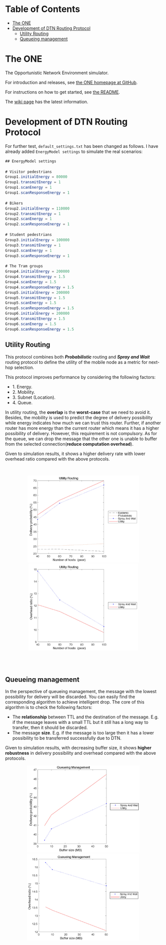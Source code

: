 Table of Contents
=================
* [The ONE](#the-one)
* [Development of DTN Routing Protocol](#development-of-dtn-routing-protocol)
   * [Utility Routing](#utility-routing)
   * [Queueing management](#queueing-management)
         
# The ONE

The Opportunistic Network Environment simulator.

For introduction and releases, see [the ONE homepage at GitHub](http://akeranen.github.io/the-one/).

For instructions on how to get started, see [the README](https://github.com/akeranen/the-one/wiki/README).

The [wiki page](https://github.com/akeranen/the-one/wiki) has the latest information.

# Development of DTN Routing Protocol
For further test, `default_settings.txt` has been changed as follows. I have already added `EnergyModel settings` to simulate the real scenarios:

```java
## EnergyModel settings

# Visitor pedestrians
Group1.initialEnergy = 80000
Group1.transmitEnergy = 1
Group1.scanEnergy = 1
Group1.scanResponseEnergy = 1

# Bikers
Group2.initialEnergy = 110000
Group2.transmitEnergy = 1
Group2.scanEnergy = 1
Group2.scanResponseEnergy = 1

# Student pedestrians
Group3.initialEnergy = 100000
Group3.transmitEnergy = 1
Group3.scanEnergy = 1
Group3.scanResponseEnergy = 1

# The Tram groups
Group4.initialEnergy = 200000
Group4.transmitEnergy = 1.5
Group4.scanEnergy = 1.5
Group4.scanResponseEnergy = 1.5
Group5.initialEnergy = 200000
Group5.transmitEnergy = 1.5
Group5.scanEnergy = 1.5
Group5.scanResponseEnergy = 1.5
Group6.initialEnergy = 200000
Group6.transmitEnergy = 1.5
Group6.scanEnergy = 1.5
Group6.scanResponseEnergy = 1.5
```
## Utility Routing

This protocol combines both ***Probabilistic*** routing and ***Spray and Wait*** routing protocol to define the utility of the mobile node as a metric for next-hop selection.<br>

This protocol improves performance by considering the following factors:<br>
<UL>
  <LI/> 1. Energy.
  <LI/> 2. Mobility.
  <LI/> 3. Subnet (Location).
  <LI/> 4. Queue.
</UL>

In utility routing, the **overlap** is the **worst-case** that we need to avoid it. Besides, the mobility is used to predict the degree of delivery possibility while energy indicates how much we can trust this router. Further, if another router has more energy than the current router which means it has a higher possibility of delivery. However, this requirement is not compulsory. As for the queue, we can drop the message that the other one is unable to buffer from the selected connection(**reduce computation overhead**).

Given to simulation results, it shows a higher delivery rate with lower overhead ratio compared with the above protocols.

<br>
<p align="center"><img src="https://github.com/Hephaest/the-one/blob/master/images/R1_delivery.jpg" height="280dp" /><img src="https://github.com/Hephaest/the-one/blob/master/images/R1_overhead.jpg" height="280dp"  /></p>
<br>
<br>

## Queueing management
In the perspective of queueing management, the message with the lowest possibility for delivery will be discarded. You can easily find the corresponding algorithm to achieve intelligent drop. The core of this algorithm is to check the following factors:
<UL>
  <LI/> The <b>relationship</b> between TTL and the destination of the message. E.g. if the message leaves with a small TTL but it still has a long way to transfer, then it should be discarded.
  <LI/> The message <b>size</b>. E.g. if the message is too large then it has a lower possibility to be transferred successfully due to DTN.
</UL>

Given to simulation results, with decreasing buffer size, it shows **higher robustness** in delivery possibility and overhead compared with the above protocols.

<p align="center"><img src="https://github.com/Hephaest/the-one/blob/master/images/R2_delivery.jpg" height="280dp" /><img src="https://github.com/Hephaest/the-one/blob/master/images/R2_overhead.jpg" height="280dp" /></p>
